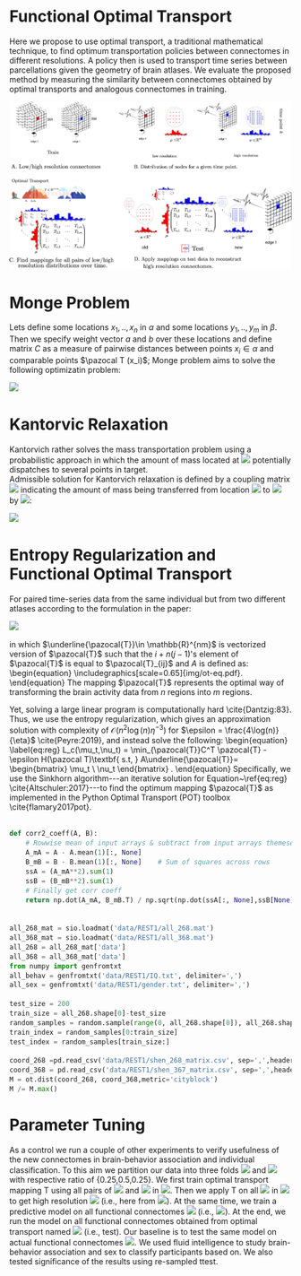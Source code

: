 # Functional Optimal Transport

Here we propose to use optimal transport, a traditional mathematical technique, to find optimum transportation policies between connectomes in different resolutions. A policy then is used to transport time series between parcellations given the geometry of brain atlases.
We evaluate the proposed method by measuring the similarity between connectomes obtained by optimal transports and analogous connectomes in training.

![alt text](fig-1.png)

# Monge Problem
Lets define some locations $x_1,..,x_n$ in $\alpha$ and some locations $y_1,..,y_m$ in $\beta$. Then we specify weight vector $a$ and $b$ over these locations and define matrix $C$ as a measure of pairwise distances between points $x_i \in \alpha$ and comparable points $\pazocal T (x_i)$;
Monge problem aims to solve the following optimizatin problem:

<img src="https://render.githubusercontent.com/render/math?math=\min_{T}\Big\{, \sum_i c(x_i,T(x_i)):T_{\sharp}\alpha =\beta\Big\}">

# Kantorvic Relaxation

Kantorvich rather solves the mass transportation problem using a probabilistic approach in which the amount of mass located at <img src="https://render.githubusercontent.com/render/math?math=x_i"> potentially dispatches to several points in target.  
Admissible solution for Kantorvich relaxation is defined by a coupling matrix <img src="https://render.githubusercontent.com/render/math?math=T\in{R}^{n\times m}"> indicating the amount of mass being transferred from location <img src="https://render.githubusercontent.com/render/math?math=x_i"> to <img src="https://render.githubusercontent.com/render/math?math=y_j"> by <img src="https://render.githubusercontent.com/render/math?math=T_{i,j}">:

<img src="https://render.githubusercontent.com/render/math?math=U(a,b)=\{{T}\in\mathbb{R}^{n\times m}_+:{T}{1}_m =a,{T}^T{1}_n=b\},">

# Entropy Regularization and Functional Optimal Transport

For paired time-series data from the same individual but from two different atlases according to the formulation in the paper:

<img src="https://render.githubusercontent.com/render/math?math=L_c(\mu_t,\nu_t) =\min_{{T}}C^T{T}\textbf{ s.t, }A\underline{{T}}=\begin{bmatrix}
\mu_t\\ \nu_t \end{bmatrix}">

in which $\underline{\pazocal{T}}\in \mathbb{R}^{nm}$ is vectorized version of $\pazocal{T}$ such that the $i+n(j-1)$'s element of $\pazocal{T}$ is equal to $\pazocal{T}_{ij}$ and $A$ is defined as:
\begin{equation}
\includegraphics[scale=0.65]{img/ot-eq.pdf}.
\end{equation}
The mapping $\pazocal{T}$ represents the optimal way of transforming the brain activity data from $n$ regions into $m$ regions.

 Yet, solving a large linear program is computationally hard \cite{Dantzig:83}.
Thus, we use the  entropy regularization, which gives an approximation solution with complexity of  $\mathcal{O}(n^2\log (n)\eta^{-3})$ for $\epsilon = \frac{4\log(n)}{\eta}$ \cite{Peyre:2019}, and instead solve the following:
 \begin{equation}
 \label{eq:reg}
    L_c(\mu_t,\nu_t) = \min_{\pazocal{T}}C^T \pazocal{T} - \epsilon H(\pazocal T)\textbf{ s.t, } A\underline{\pazocal{T}}=   \begin{bmatrix}
\mu_t \\
\nu_t 
\end{bmatrix} .
\end{equation}
 Specifically, we use the Sinkhorn algorithm---an iterative solution for Equation~\ref{eq:reg} \cite{Altschuler:2017}---to find the optimum mapping $\pazocal{T}$ as implemented in the Python Optimal Transport (POT) toolbox \cite{flamary2017pot}.

```python

def corr2_coeff(A, B):
    # Rowwise mean of input arrays & subtract from input arrays themeselves
    A_mA = A - A.mean(1)[:, None]
    B_mB = B - B.mean(1)[:, None]    # Sum of squares across rows
    ssA = (A_mA**2).sum(1)
    ssB = (B_mB**2).sum(1)
    # Finally get corr coeff
    return np.dot(A_mA, B_mB.T) / np.sqrt(np.dot(ssA[:, None],ssB[None]))


all_268_mat = sio.loadmat('data/REST1/all_268.mat')
all_368_mat = sio.loadmat('data/REST1/all_368.mat')
all_268 = all_268_mat['data']
all_368 = all_368_mat['data']
from numpy import genfromtxt
all_behav = genfromtxt('data/REST1/IQ.txt', delimiter=',')
all_sex = genfromtxt('data/REST1/gender.txt', delimiter=',')

test_size = 200
train_size = all_268.shape[0]-test_size
random_samples = random.sample(range(0, all_268.shape[0]), all_268.shape[0])
train_index = random_samples[0:train_size]
test_index = random_samples[train_size:]

coord_268 =pd.read_csv('data/REST1/shen_268_matrix.csv', sep=',',header=None)
coord_368 = pd.read_csv('data/REST1/shen_367_matrix.csv', sep=',',header=None)
M = ot.dist(coord_268, coord_368,metric='cityblock')
M /= M.max()
```


# Parameter Tuning
As a control we run a couple of other experiments to verify usefulness of the new connectomes in brain-behavior association and individual classification.
To this aim we partition our data into three folds <img src="https://render.githubusercontent.com/render/math?math=g_1, g_2,"> and <img src="https://render.githubusercontent.com/render/math?math=g_3"> with respective ratio of \{0.25,0.5,0.25\}. 
We first train optimal transport mapping  T using all pairs of <img src="https://render.githubusercontent.com/render/math?math=\mu"> and <img src="https://render.githubusercontent.com/render/math?math=\nu"> in <img src="https://render.githubusercontent.com/render/math?math=g_1">. 
Then we apply T on all <img src="https://render.githubusercontent.com/render/math?math=\mu"> in <img src="https://render.githubusercontent.com/render/math?math=g_3"> to get high resolution <img src="https://render.githubusercontent.com/render/math?math=\nu"> (i.e., here from <img src="https://render.githubusercontent.com/render/math?math=268 \rightarrow 368">).
At the same time, we train a predictive model on all functional connectomes <img src="https://render.githubusercontent.com/render/math?math=F_{\nu} in g_2"> (i.e., <img src="https://render.githubusercontent.com/render/math?math=F_{\nu}\in\mathbb{R}^{368\times 368}">). 
At the end, we run the model on all functional connectomes obtained from optimal transport named <img src="https://render.githubusercontent.com/render/math?math=F^{T}_{\nu}\in g_3"> (i.e., test).
Our baseline is to test the same model on actual functional connectomes <img src="https://render.githubusercontent.com/render/math?math=F_{\nu}">.
We used fluid intelligence to study brain-behavior association and sex to classify participants based on.
We also tested significance of the results using re-sampled ttest. 

